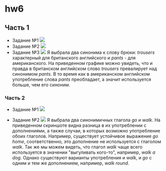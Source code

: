 # hw6
## Часть 1
+ Задание №1
![](https://pp.userapi.com/c846016/v846016320/124e1/_ke4K617oj0.jpg)
+ Задание №2
![](https://pp.userapi.com/c846016/v846016320/12724/C8L7oTdybsg.jpg)
+ Задание №3
![](https://pp.userapi.com/c846016/v846016091/1259a/NzirH8-a5YI.jpg)
Я выбрала два синонима к слову брюки: *trousers* характерный для британского английского и *pants* - для американского. На приведенном графике можно увидеть, что и правда в британском английском слово *trousers* превалирует над синонимом *pants*. В то время как в американском английском употребление слова *pants* преобладает, а значит используется больше, чем его синоним.
### Часть 2

+ Задание №1
![](https://sun9-2.userapi.com/c830508/v830508436/c3c71/VUkwQy3TR6g.jpg)

+ Задание №2
![](https://pp.userapi.com/c847019/v847019916/125eb/5b1fcigSOLU.jpg)
Я выбрала два синонимичных глагола *go* и *walk*. На приведенном скриншоте видна разница в их употреблении с дополнениями, а также случаи, в которых возможно употребление обоих глаголов. Например, существует устойчивое выражение *go home*, соответственно, это дополнение не используется с глаголом *walk*. Так же мы можем видеть, что глагол *walk* чаще всего используется в значении "выгуливать кого-то", например, *walk a dog*. Однако существуют варианты употребления и *walk*, и *go* с одним и тем же дополнением, например, *walk round*.
